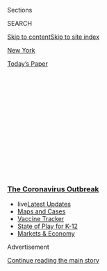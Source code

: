 <div id="app">

<div>

<div>

<div>

<div class="NYTAppHideMasthead css-1q2w90k e1suatyy0">

<div class="section css-ui9rw0 e1suatyy2">

<div class="css-eph4ug er09x8g0">

<div class="css-6n7j50">

</div>

<span class="css-1dv1kvn">Sections</span>

<div class="css-10488qs">

<span class="css-1dv1kvn">SEARCH</span>

</div>

[Skip to content](#site-content)[Skip to site index](#site-index)

</div>

<div id="masthead-section-label" class="css-1wr3we4 eaxe0e00">

[New
York](https://www.nytimes.com/section/nyregion)

</div>

<div class="css-10698na e1huz5gh0">

</div>

</div>

<div id="masthead-bar-one" class="section hasLinks css-15hmgas e1csuq9d3">

<div class="css-uqyvli e1csuq9d0">

</div>

<div class="css-1uqjmks e1csuq9d1">

</div>

<div class="css-9e9ivx">

[](https://myaccount.nytimes.com/auth/login?response_type=cookie&client_id=vi)

</div>

<div class="css-1bvtpon e1csuq9d2">

[Today’s
Paper](https://www.nytimes.com/section/todayspaper)

</div>

</div>

</div>

</div>

<div data-aria-hidden="false">

<div id="site-content" data-role="main">

<div>

<div class="css-1aor85t" style="opacity:0.000000001;z-index:-1;visibility:hidden">

<div class="css-1hqnpie">

<div class="css-epjblv">

<span class="css-17xtcya">[New
York](/section/nyregion)</span><span class="css-x15j1o">|</span><span class="css-fwqvlz">Rush
for Jobless Benefits Crashes New York State
Website</span>

</div>

<div class="css-k008qs">

<div class="css-1iwv8en">

<span class="css-18z7m18"></span>

<div>

</div>

</div>

<span class="css-1n6z4y">https://nyti.ms/2WsBUTF</span>

<div class="css-1705lsu">

<div class="css-4xjgmj">

<div class="css-4skfbu" data-role="toolbar" data-aria-label="Social Media Share buttons, Save button, and Comments Panel with current comment count" data-testid="share-tools">

  - 
  - 
  - 
  - 
    
    <div class="css-6n7j50">
    
    </div>

  - 
  - 

</div>

</div>

</div>

</div>

</div>

</div>

<div class="css-13pd83m">

<div class="css-l9svim">

### [<span class="css-pa1jbp"><span class="css-1rxm0ex">The Coronavirus</span><span class="css-1rxm0ex"> Outbreak</span></span>](https://www.nytimes.com/news-event/coronavirus?name=styln-coronavirus-national&region=TOP_BANNER&variant=undefined&block=storyline_menu_recirc&action=click&pgtype=Article&impression_id=180c2be0-e0fd-11ea-8caf-4f00d32c9813)

  - <span class="css-ousu42"><span class="css-12clwdu">live</span>[Latest
    Updates](https://www.nytimes.com/2020/08/17/world/coronavirus-covid.html?name=styln-coronavirus-national&region=TOP_BANNER&variant=undefined&block=storyline_menu_recirc&action=click&pgtype=Article&impression_id=180c2be1-e0fd-11ea-8caf-4f00d32c9813)</span>
  - <span class="css-ousu42">[Maps and
    Cases](https://www.nytimes.com/interactive/2020/us/coronavirus-us-cases.html?name=styln-coronavirus-national&region=TOP_BANNER&variant=undefined&block=storyline_menu_recirc&action=click&pgtype=Article&impression_id=180c2be2-e0fd-11ea-8caf-4f00d32c9813)</span>
  - <span class="css-ousu42">[Vaccine
    Tracker](https://www.nytimes.com/interactive/2020/science/coronavirus-vaccine-tracker.html?name=styln-coronavirus-national&region=TOP_BANNER&variant=undefined&block=storyline_menu_recirc&action=click&pgtype=Article&impression_id=180c52f0-e0fd-11ea-8caf-4f00d32c9813)</span>
  - <span class="css-ousu42">[State of Play for
    K-12](https://www.nytimes.com/2020/08/17/us/k-12-schools-reopening.html?name=styln-coronavirus-national&region=TOP_BANNER&variant=undefined&block=storyline_menu_recirc&action=click&pgtype=Article&impression_id=180c52f1-e0fd-11ea-8caf-4f00d32c9813)</span>
  - <span class="css-ousu42">[Markets &
    Economy](https://www.nytimes.com/live/2020/08/17/business/stock-market-today-coronavirus?name=styln-coronavirus-national&region=TOP_BANNER&variant=undefined&block=storyline_menu_recirc&action=click&pgtype=Article&impression_id=180c52f2-e0fd-11ea-8caf-4f00d32c9813)</span>

</div>

</div>

<div id="top-wrapper" class="css-1sy8kpn">

<div id="top-slug" class="css-l9onyx">

Advertisement

</div>

[Continue reading the main
story](#after-top)

<div class="ad top-wrapper" style="text-align:center;height:100%;display:block;min-height:250px">

<div id="top" class="place-ad" data-position="top" data-size-key="top">

</div>

</div>

<div id="after-top">

</div>

</div>

<div>

<div id="sponsor-wrapper" class="css-1hyfx7x">

<div id="sponsor-slug" class="css-19vbshk">

Supported by

</div>

[Continue reading the main
story](#after-sponsor)

<div id="sponsor" class="ad sponsor-wrapper" style="text-align:center;height:100%;display:block">

</div>

<div id="after-sponsor">

</div>

</div>

<div class="css-186x18t">

</div>

<div class="css-1vkm6nb ehdk2mb0">

# Rush for Jobless Benefits Crashes New York State Website

</div>

Mayor Bill de Blasio said that New York City was taking steps to add
hospital beds as the coronavirus outbreak continued to spread.

<div class="css-18e8msd">

<div class="css-vp77d3 epjyd6m0">

<div class="css-1baulvz">

</div>

</div>

  - 
    
    <div class="css-ld3wwf e16638kd2">
    
    Published March 16, 2020Updated March 17,
    2020
    
    </div>

  - 
    
    <div class="css-4xjgmj">
    
    <div class="css-pvvomx" data-role="toolbar" data-aria-label="Social Media Share buttons, Save button, and Comments Panel with current comment count" data-testid="share-tools">
    
      - 
      - 
      - 
      - 
        
        <div class="css-6n7j50">
        
        </div>
    
      - 
      - 
    
    </div>
    
    </div>

</div>

</div>

<div class="section meteredContent css-1r7ky0e" name="articleBody" itemprop="articleBody">

<div class="css-1fanzo5 StoryBodyCompanionColumn">

<div class="css-53u6y8">

*\[This briefing has ended. For the latest updates on the coronavirus
outbreak in the New York area,* [*read Tuesday’s live
coverage*](https://www.nytimes.com/2020/03/17/nyregion/coronavirus-new-york-update.html)*.\]*

</div>

</div>

<div class="css-19qgada">

### Here’s what you need to know:

  - [New York, New Jersey and Connecticut ban gatherings of 50 or
    more.](#link-13ae310a)
  - [Unemployment claims are ‘comparable to post 9/11,’ state
    says.](#link-1c0b3898)
  - [New York City is adding 8,200 hospital beds.](#link-6934947d)
  - [Cases continue to climb across the region.](#link-1faf6e73)
  - [New York City schools are closed. Online lessons start next
    week.](#link-749c668e)

</div>

<div class="css-79elbk" data-testid="photoviewer-wrapper">

<div class="css-z3e15g" data-testid="photoviewer-wrapper-hidden">

</div>

<div class="css-1a48zt4 ehw59r15" data-testid="photoviewer-children">

![<span class="css-16f3y1r e13ogyst0" data-aria-hidden="true">Times
Square in Manhattan on
Monday.</span><span class="css-cnj6d5 e1z0qqy90" itemprop="copyrightHolder"><span class="css-1ly73wi e1tej78p0">Credit...</span><span>John
Taggart for The New York
Times</span></span>](https://static01.nyt.com/images/2020/03/16/nyregion/16nyvirus-briefingNEW15/16nyvirus-briefingNEW15-articleLarge.jpg?quality=75&auto=webp&disable=upscale)

</div>

</div>

<div class="css-1fanzo5 StoryBodyCompanionColumn">

<div class="css-53u6y8">

## New York, New Jersey and Connecticut ban gatherings of 50 or more.

The governors of New York, New Jersey and Connecticut announced broad
restrictions on public life on Monday, with gatherings of more than 50
people banned in all three states and many nonessential businesses
ordered closed.

</div>

</div>

<div class="css-1fanzo5 StoryBodyCompanionColumn">

<div class="css-53u6y8">

All schools in New York State were also closed for at least two weeks,
Gov. Andrew M. Cuomo announced. The move came after [New York City’s
public school
system](https://www.nytimes.com/2020/03/16/nyregion/nyc-schools-closed-coronavirus.html),
the nation’s largest, shut down for at least five weeks.

</div>

</div>

<div>

</div>

<div class="css-1fanzo5 StoryBodyCompanionColumn">

<div class="css-53u6y8">

Casinos, gyms and movie theaters in the three states must close by 8
p.m. Monday, Mr. Cuomo of New York said on a joint call with Govs.
Philip D. Murphy of New Jersey and Ned Lamont of Connecticut.

Bars and restaurants will be limited to takeout and delivery, Mr. Cuomo
said. Groceries, gas stations, pharmacies and some other businesses can
stay open. Mr. Cuomo said he was also encouraging other businesses to
close at 8 p.m.

</div>

</div>

<div>

</div>

<div>

</div>

<div class="css-1fanzo5 StoryBodyCompanionColumn">

<div class="css-53u6y8">

Some of the region’s most famous landmarks, including the Statue of
Liberty, Ellis Island and the Empire State Building, also shut down.

Mr. Lamont said on Monday night that the Danbury Hospital near the New
York border was at capacity and that 200 nurses there could not report
to work because they might have had contact with patients infected with
the coronavirus.

The governor said there were not enough tests to determine whether the
nurses had the virus.

“If I could test those nurses, I could potentially get them back into
the game,” he said on MSNBC.

Earlier on Monday, Mr. Murphy had asked New Jersey residents to stay at
home from 8 p.m. until 5 a.m. every day for now, a day after suggesting
that he was considering a mandatory curfew.

“We are strongly asking, pleading with folks, to stay home,” Mr. Murphy
said on Monday night. Asked how long the recommendation would be in
effect, he said: “It certainly is at least weeks, and it may be many
months.”

<div id="NYT_MAIN_CONTENT_1_REGION" class="css-9tf9ac">

<div>

<div id="styln-covid-updates-world" class="section interactive-content interactive-size-medium css-1ftcdic">

<div class="css-17ih8de interactive-body">

<div id="styln-briefing-block" data-asset-id="QXJ0aWNsZTpueXQ6Ly9hcnRpY2xlLzkyNTU1OWZmLTM1NDUtNTI1Ni1hZjQ2LTI5OTRlZjM4MWYxOA==">

<div class="briefing-block-header-section">

# [Latest Updates: The Coronavirus Outbreak](https://www.nytimes.com/2020/08/17/world/coronavirus-covid.html?action=click&pgtype=Article&state=default&region=MAIN_CONTENT_1&context=storylines_live_updates)

<div class="briefing-block-ts">

Updated 2020-08-18T01:58:10.452Z

</div>

</div>

  - [U.S. college campuses grapple with coronavirus fears, outbreaks and
    protests.](https://www.nytimes.com/2020/08/17/world/coronavirus-covid.html?action=click&pgtype=Article&state=default&region=MAIN_CONTENT_1&context=storylines_live_updates#link-6fdbc8ef)
  - [For primary and secondary students and staff, it’s been a difficult
    back-to-school
    season.](https://www.nytimes.com/2020/08/17/world/coronavirus-covid.html?action=click&pgtype=Article&state=default&region=MAIN_CONTENT_1&context=storylines_live_updates#link-12d68713)
  - [Data reporting problems are causing confusion in Iowa and
    elsewhere.](https://www.nytimes.com/2020/08/17/world/coronavirus-covid.html?action=click&pgtype=Article&state=default&region=MAIN_CONTENT_1&context=storylines_live_updates#link-6aa8318c)

<div class="briefing-block-footer">

<div class="briefing-block-footer-meta">

[See more
updates](https://www.nytimes.com/2020/08/17/world/coronavirus-covid.html?action=click&pgtype=Article&state=default&region=MAIN_CONTENT_1&context=storylines_live_updates)

</div>

<div class="briefing-block-briefinglinks">

<span>More live coverage:</span>
[Markets](https://www.nytimes.com/live/2020/08/17/business/stock-market-today-coronavirus?action=click&pgtype=Article&state=default&region=MAIN_CONTENT_1&context=storylines_live_updates)

</div>

</div>

</div>

</div>

</div>

</div>

</div>

Like Gov. Cuomo, Mr. Murphy has activated the National Guard, whose
members may be asked to work at testing sites, prepare hospitals for
coronavirus patients, control traffic and deliver food to students who
can no longer obtain their meals at school.

</div>

</div>

<div class="css-1fanzo5 StoryBodyCompanionColumn">

<div class="css-53u6y8">

## Unemployment claims are ‘comparable to post 9/11,’ state says.

The sudden flood of laid-off workers seeking unemployment benefits
swamped New York’s Labor Department on Monday.

After Mr. Cuomo waived the usual seven-day waiting period to apply,
workers who had been let go over the weekend immediately tried to
replace some of their lost income.

Within hours, frustrated applicants were complaining on social media
about not being able to apply online. Some said that the state’s system
was crashing throughout the day.

Madeleine Witenberg tried to help her partner, Irene Leon, who had just
been laid off from her full-time job as a bartender and server at a
restaurant in Brooklyn’s Dumbo neighborhood. Using two different
computers, the women tried unsuccessfully three times to navigate the
state’s system, Ms. Leon said.

“It just cut me off as soon as I was making progress,” she said.

Late in the day, the department acknowledged the problem.

“Today we experienced a massive increase in the volume of unemployment
insurance claims which slowed down the server,” it said in a statement.
“It is currently being addressed.”

A department spokeswoman, Deanna Cohen, said the agency had received
8,758 calls by noon, more than triple what it got last Monday.

</div>

</div>

<div class="css-1fanzo5 StoryBodyCompanionColumn">

<div class="css-53u6y8">

“We are seeing a spike in volume that is comparable to post 9/11 but
make no mistake, anyone entitled to these benefits is going to receive
them in a timely manner,” Ms. Cohen
said.

## New York City is adding 8,200 hospital beds.

</div>

</div>

<div class="css-79elbk" data-testid="photoviewer-wrapper">

<div class="css-z3e15g" data-testid="photoviewer-wrapper-hidden">

</div>

<div class="css-1a48zt4 ehw59r15" data-testid="photoviewer-children">

<div class="css-1xdhyk6 erfvjey0">

<span class="css-1ly73wi e1tej78p0">Image</span>

<div class="css-zjzyr8">

<div data-testid="lazyimage-container" style="height:257.77777777777777px">

</div>

</div>

</div>

<span class="css-16f3y1r e13ogyst0" data-aria-hidden="true">Lenox Hill
Hospital on the Upper East
Side.</span><span class="css-cnj6d5 e1z0qqy90" itemprop="copyrightHolder"><span class="css-1ly73wi e1tej78p0">Credit...</span><span>Gabby
Jones for The New York Times</span></span>

</div>

</div>

<div class="css-1fanzo5 StoryBodyCompanionColumn">

<div class="css-53u6y8">

Mr. de Blasio announced on Monday that New York City was rushing to add
more hospital beds in the next few weeks.

By canceling elective surgeries and<span class="css-8l6xbc evw5hdy0">
</span>dismissing patients from hospitals more quickly, the city can
free up about 7,000 patient beds in existing hospitals, the mayor said.
Another 1,200 to 1,300 beds could be added by taking over unused space
in existing hospitals and converting a newly built nursing home in
Brooklyn that is not yet occupied.

The mayor appealed for federal assistance in helping to staff the new
beds. He said he would like to bring health care workers from other
states that have not been hit as hard by the pandemic and to use
military doctors and nurses.

“These are battlefield-level conditions,” he said.

With help from the Federal Emergency Management Agency, the city also
announced plans to open five drive-through testing sites. Details on
their locations were not released. (New Jersey officials said the state
would open drive-though test centers<span class="css-8l6xbc evw5hdy0">
</span>at Bergen County Community College and the PNC Bank Arts Center.)

<div id="NYT_MAIN_CONTENT_2_REGION" class="css-9tf9ac">

<div>

</div>

</div>

## Cases continue to climb across the region.

As of Monday, New York State had 950 confirmed coronavirus cases,
officials said, up from 729 on Sunday. Nine people have died from the
virus, including seven in New York City; 158 people have been
hospitalized. In a bright note, the City Council speaker, Corey Johnson,
said 16 people who had been hospitalized had been discharged.

</div>

</div>

<div class="css-1fanzo5 StoryBodyCompanionColumn">

<div class="css-53u6y8">

Cases in New Jersey nearly doubled in a day, to 178 on Monday, up from
98 on Sunday. Three people in the state died after testing positive for
the virus. Connecticut reported 41 confirmed cases on Monday, up from 26
on Sunday. No coronavirus death had been reported in the state.

The largest concentration of cases in New York State is in New York
City, where 463 people had tested positive. There were 220 confirmed
cases in Westchester County. On Long Island, there were 109 confirmed
cases in Nassau County and 63 in Suffolk
County.

## New York City schools are closed. Online lessons start next week.

</div>

</div>

<div class="css-79elbk" data-testid="photoviewer-wrapper">

<div class="css-z3e15g" data-testid="photoviewer-wrapper-hidden">

</div>

<div class="css-1a48zt4 ehw59r15" data-testid="photoviewer-children">

<div class="css-1xdhyk6 erfvjey0">

<span class="css-1ly73wi e1tej78p0">Image</span>

<div class="css-zjzyr8">

<div data-testid="lazyimage-container" style="height:257.77777777777777px">

</div>

</div>

</div>

<span class="css-16f3y1r e13ogyst0" data-aria-hidden="true">Charles
Deberry, principal at P.S. 76 A. Phillip Randolph School in Harlem,
surveyed the empty courtyard area on Monday after the decision to close
New York City’s public school
system.</span><span class="css-cnj6d5 e1z0qqy90" itemprop="copyrightHolder"><span class="css-1ly73wi e1tej78p0">Credit...</span><span>Brittainy
Newman/The New York Times</span></span>

</div>

</div>

<div class="css-1fanzo5 StoryBodyCompanionColumn">

<div class="css-53u6y8">

The decision to close New York City’s 1.1-million-student public school
system came after days of mounting pressure on Mr. de Blasio. He had
[vowed to keep schools open as long as possible because so many working
families depend on
them](https://www.nytimes.com/2020/03/16/nyregion/nyc-schools-closed-coronavirus.html)
not just for education but for child care and meals.

</div>

</div>

<div>

</div>

<div class="css-1fanzo5 StoryBodyCompanionColumn">

<div class="css-53u6y8">

The city plans to restart classes on Monday, March 23, with instruction
offered online only. Students who do not have computers at home will be
lent laptops, the mayor said, and the city will help students get
internet access.

“These children need you,” Mr. de Blasio said in an appeal to the city’s
teachers.

The mayor said he hoped to reopen the full school system April 20 but he
cautioned that schools might stay shut through the end of the academic
year.

</div>

</div>

<div class="css-1fanzo5 StoryBodyCompanionColumn">

<div class="css-53u6y8">

In New Jersey, where most schools were already closed, Mr. Murphy said a
statewide shutdown was “imminent.”

In Connecticut, [Mr. Lamont said on
Sunday](https://twitter.com/govnedlamont/status/1239315132435619843?s=21)
that all public schools in the state would shut down on Tuesday and stay
closed until at least March 31.

</div>

</div>

<div>

</div>

<div class="css-1fanzo5 StoryBodyCompanionColumn">

<div class="css-53u6y8">

## New York is preparing for online classes. Tell us how it’s going.

The New York Times is looking for New York City teachers to tell us
about the switch to remote learning. We want to hear about lesson plans,
what you’re learning from colleagues during training and how you’re
planning to check on students that need the most
support.

<div id="NYT_MAIN_CONTENT_3_REGION" class="css-9tf9ac">

<div>

<div id="styln-prism-freeform-1594220623585" class="section interactive-content interactive-size-medium css-1ftcdic">

<div class="css-17ih8de interactive-body">

<div id="prism-freeform-block-18477" class="css-19mumt8" data-role="complementary" data-storyline="The Coronavirus Outbreak" data-truncated="true" tabindex="0">

<div class="css-a8d9oz">

<div class="css-eb027h">

[](https://www.nytimes.com/news-event/coronavirus?action=click&pgtype=Article&state=default&region=MAIN_CONTENT_3&context=storylines_faq)

### The Coronavirus Outbreak ›

#### Frequently Asked Questions

Updated August 17, 2020

  - #### Why does standing six feet away from others help?
    
      - The coronavirus spreads primarily through droplets from your
        mouth and nose, especially when you cough or sneeze. The C.D.C.,
        one of the organizations using that measure, [bases its
        recommendation of six
        feet](https://www.nytimes.com/2020/04/14/health/coronavirus-six-feet.html?action=click&pgtype=Article&state=default&region=MAIN_CONTENT_3&context=storylines_faq)
        on the idea that most large droplets that people expel when they
        cough or sneeze will fall to the ground within six feet. But six
        feet has never been a magic number that guarantees complete
        protection. Sneezes, for instance, can launch droplets a lot
        farther than six feet, [according to a recent
        study](https://jamanetwork.com/journals/jama/fullarticle/2763852).
        It's a rule of thumb: You should be safest standing six feet
        apart outside, especially when it's windy. But keep a mask on at
        all times, even when you think you’re far enough apart.

  - #### I have antibodies. Am I now immune?
    
      - As of right now,[that seems likely, for at least several
        months.](https://www.nytimes.com/2020/07/22/health/covid-antibodies-herd-immunity.html?action=click&pgtype=Article&state=default&region=MAIN_CONTENT_3&context=storylines_faq)
        There have been frightening accounts of people suffering what
        seems to be a second bout of Covid-19. But experts say these
        patients may have a drawn-out course of infection, with the
        virus taking a slow toll weeks to months after initial exposure.
        People infected with the coronavirus typically
        [produce](https://www.nature.com/articles/s41586-020-2456-9)
        immune molecules called antibodies, which are [protective
        proteins made in response to an
        infection](https://www.nytimes.com/2020/05/07/health/coronavirus-antibody-prevalence.html?action=click&pgtype=Article&state=default&region=MAIN_CONTENT_3&context=storylines_faq)[.
        These antibodies
        may](https://www.nytimes.com/2020/05/07/health/coronavirus-antibody-prevalence.html?action=click&pgtype=Article&state=default&region=MAIN_CONTENT_3&context=storylines_faq)
        last in the body [only two to three
        months](https://www.nature.com/articles/s41591-020-0965-6),
        which may seem worrisome, but that’s perfectly normal after an
        acute infection subsides, said Dr. Michael Mina, an immunologist
        at Harvard University. It may be possible to get the coronavirus
        again, but it’s highly unlikely that it would be possible in a
        short window of time from initial infection or make people
        sicker the second time.

  - #### I’m a small-business owner. Can I get relief?
    
      - The [stimulus bills enacted in
        March](https://www.nytimes.com/article/small-business-loans-stimulus-grants-freelancers-coronavirus.html?action=click&pgtype=Article&state=default&region=MAIN_CONTENT_3&context=storylines_faq)
        offer help for the millions of American small businesses. Those
        eligible for aid are businesses and nonprofit organizations with
        fewer than 500 workers, including sole proprietorships,
        independent contractors and freelancers. Some larger companies
        in some industries are also eligible. The help being offered,
        which is being managed by the Small Business Administration,
        includes the Paycheck Protection Program and the Economic Injury
        Disaster Loan program. But lots of folks have [not yet seen
        payouts.](https://www.nytimes.com/interactive/2020/05/07/business/small-business-loans-coronavirus.html?action=click&pgtype=Article&state=default&region=MAIN_CONTENT_3&context=storylines_faq)
        Even those who have received help are confused: The rules are
        draconian, and some are stuck sitting on [money they don’t know
        how to
        use.](https://www.nytimes.com/2020/05/02/business/economy/loans-coronavirus-small-business.html?action=click&pgtype=Article&state=default&region=MAIN_CONTENT_3&context=storylines_faq)
        Many small-business owners are getting less than they expected
        or [not hearing anything at
        all.](https://www.nytimes.com/2020/06/10/business/Small-business-loans-ppp.html?action=click&pgtype=Article&state=default&region=MAIN_CONTENT_3&context=storylines_faq)

  - #### What are my rights if I am worried about going back to work?
    
      - Employers have to provide [a safe
        workplace](https://www.osha.gov/SLTC/covid-19/standards.html)
        with policies that protect everyone equally. [And if one of your
        co-workers tests positive for the coronavirus, the
        C.D.C.](https://www.nytimes.com/article/coronavirus-money-unemployment.html?action=click&pgtype=Article&state=default&region=MAIN_CONTENT_3&context=storylines_faq)
        has said that [employers should tell their
        employees](https://www.cdc.gov/coronavirus/2019-ncov/community/guidance-business-response.html)
        -- without giving you the sick employee’s name -- that they may
        have been exposed to the virus.

  - #### What is school going to look like in September?
    
      - It is unlikely that many schools will return to a normal
        schedule this fall, requiring the grind of [online
        learning](https://www.nytimes.com/2020/06/05/us/coronavirus-education-lost-learning.html?action=click&pgtype=Article&state=default&region=MAIN_CONTENT_3&context=storylines_faq),
        [makeshift child
        care](https://www.nytimes.com/2020/05/29/us/coronavirus-child-care-centers.html?action=click&pgtype=Article&state=default&region=MAIN_CONTENT_3&context=storylines_faq)
        and [stunted
        workdays](https://www.nytimes.com/2020/06/03/business/economy/coronavirus-working-women.html?action=click&pgtype=Article&state=default&region=MAIN_CONTENT_3&context=storylines_faq)
        to continue. California’s two largest public school districts —
        Los Angeles and San Diego — said on July 13, that [instruction
        will be remote-only in the
        fall](https://www.nytimes.com/2020/07/13/us/lausd-san-diego-school-reopening.html?action=click&pgtype=Article&state=default&region=MAIN_CONTENT_3&context=storylines_faq),
        citing concerns that surging coronavirus infections in their
        areas pose too dire a risk for students and teachers. Together,
        the two districts enroll some 825,000 students. They are the
        largest in the country so far to abandon plans for even a
        partial physical return to classrooms when they reopen in
        August. For other districts, the solution won’t be an
        all-or-nothing approach. [Many
        systems](https://bioethics.jhu.edu/research-and-outreach/projects/eschool-initiative/school-policy-tracker/),
        including the nation’s largest, New York City, are devising
        [hybrid
        plans](https://www.nytimes.com/2020/06/26/us/coronavirus-schools-reopen-fall.html?action=click&pgtype=Article&state=default&region=MAIN_CONTENT_3&context=storylines_faq)
        that involve spending some days in classrooms and other days
        online. There’s no national policy on this yet, so check with
        your municipal school system regularly to see what is happening
        in your
community.

<div id="styln-survey-component-18477" class="styln-survey-component" data-surveyname="faq" data-surveystoryline="coronavirus">

</div>

</div>

<div class="css-6mllg9">

</div>

<div class="css-pmm6ed">

<span class="css-5gimkt"></span>

</div>

</div>

</div>

</div>

</div>

</div>

</div>

If you can, send us a screenshot of your lesson, or a photo of your home
classroom setup. Your name and comments may be published, but your
contact information will not. A reporter or editor may follow up with
you.

</div>

</div>

<div id="nyvirus-remote-learning" class="section interactive-content interactive-size-scoop css-174j8de" data-id="100000007037056">

<div class="css-17ih8de interactive-body" data-sourceid="100000007037056">

<div id="formpreview" data-host="www.nytimes.com" data-formdata="{&quot;name&quot;:&quot;nyvirus-remote-learning&quot;,&quot;headline&quot;:&quot;Tell us how you’re dealing with remote classes.&quot;,&quot;addendum&quot;:null,&quot;autoreplyBlastId&quot;:null,&quot;slug&quot;:&quot;nyvirus-remote-learning&quot;,&quot;fields&quot;:[{&quot;textArea&quot;:&quot;&quot;,&quot;rows&quot;:10,&quot;lengthUnit&quot;:&quot;&quot;,&quot;isRequired&quot;:true,&quot;readOnly&quot;:false,&quot;helperText&quot;:&quot;&quot;,&quot;deletable&quot;:true,&quot;fieldType&quot;:&quot;TextAreaField&quot;,&quot;_id&quot;:&quot;5e6fb7d1213b3b0017e66a7b&quot;,&quot;primaryText&quot;:&quot;Tell us about your remote teaching setup.&quot;,&quot;secondaryText&quot;:&quot;&quot;,&quot;attributeSlug&quot;:&quot;f5e6fb7d1213b3b0017e66a7b_text&quot;,&quot;id&quot;:&quot;5e6fb7d1213b3b0017e66a7b&quot;,&quot;isNew&quot;:false},{&quot;isRequired&quot;:true,&quot;readOnly&quot;:false,&quot;helperText&quot;:&quot;Name field is required for all forms because of data governance regulations.&quot;,&quot;deletable&quot;:false,&quot;fieldType&quot;:&quot;IdentityTextField&quot;,&quot;_id&quot;:&quot;5e6fb7d1213b3b0017e66a7c&quot;,&quot;primaryText&quot;:&quot;What is your name?&quot;,&quot;secondaryText&quot;:&quot;Full name preferred&quot;,&quot;attributeSlug&quot;:&quot;f5e6fb7d1213b3b0017e66a7c_identity&quot;,&quot;id&quot;:&quot;5e6fb7d1213b3b0017e66a7c&quot;,&quot;isNew&quot;:false},{&quot;isRequired&quot;:true,&quot;readOnly&quot;:false,&quot;helperText&quot;:&quot;Email field is required for all forms because of data governance regulations.&quot;,&quot;deletable&quot;:false,&quot;fieldType&quot;:&quot;EmailField&quot;,&quot;_id&quot;:&quot;5e6fb7d1213b3b0017e66a7d&quot;,&quot;primaryText&quot;:&quot;What is your email?&quot;,&quot;attributeSlug&quot;:&quot;email_identity&quot;,&quot;id&quot;:&quot;5e6fb7d1213b3b0017e66a7d&quot;,&quot;isNew&quot;:false},{&quot;isRequired&quot;:true,&quot;readOnly&quot;:false,&quot;helperText&quot;:&quot;&quot;,&quot;deletable&quot;:true,&quot;fieldType&quot;:&quot;LocationField&quot;,&quot;_id&quot;:&quot;5e6fb7d1213b3b0017e66a7e&quot;,&quot;primaryText&quot;:&quot;Where do you live?&quot;,&quot;attributeSlug&quot;:&quot;f5e6fb7d1213b3b0017e66a7e_obj&quot;,&quot;id&quot;:&quot;5e6fb7d1213b3b0017e66a7e&quot;,&quot;isNew&quot;:false},{&quot;allowedTypes&quot;:[&quot;photos&quot;,&quot;videos&quot;],&quot;maxUploads&quot;:3,&quot;isRequired&quot;:false,&quot;readOnly&quot;:false,&quot;helperText&quot;:&quot;&quot;,&quot;deletable&quot;:true,&quot;fieldType&quot;:&quot;MediaUploadField&quot;,&quot;_id&quot;:&quot;5e6fb832213b3b0017e66a80&quot;,&quot;primaryText&quot;:&quot;Send us a screenshot of your virtual class or lesson.&quot;,&quot;secondaryText&quot;:&quot;&quot;,&quot;attributeSlug&quot;:&quot;f5e6fb832213b3b0017e66a80_media&quot;,&quot;id&quot;:&quot;5e6fb832213b3b0017e66a80&quot;,&quot;isNew&quot;:false}],&quot;fieldOrder&quot;:[&quot;5e6fb7d1213b3b0017e66a7b&quot;,&quot;5e6fb832213b3b0017e66a80&quot;,&quot;5e6fb7d1213b3b0017e66a7c&quot;,&quot;5e6fb7d1213b3b0017e66a7d&quot;,&quot;5e6fb7d1213b3b0017e66a7e&quot;],&quot;isOpen&quot;:true,&quot;sourcepoolOptin&quot;:false,&quot;closedMessage&quot;:&quot;Sorry, but this form is no longer accepting submissions.&quot;,&quot;thanksMessage&quot;:&quot;Thank you for your submission.&quot;,&quot;suppressHed&quot;:[],&quot;newsletterSignupEnabled&quot;:false,&quot;newsletterSignupHeading&quot;:null,&quot;newsletterSignupSummary&quot;:null,&quot;newsletterSignupProductCode&quot;:null,&quot;newsletterSignupConfirmation&quot;:null}">

</div>

</div>

</div>

<div class="css-1fanzo5 StoryBodyCompanionColumn">

<div class="css-53u6y8">

## 

## Fallout is immediate from school and restaurant closings.

</div>

</div>

<div class="css-79elbk" data-testid="photoviewer-wrapper">

<div class="css-z3e15g" data-testid="photoviewer-wrapper-hidden">

</div>

<div class="css-1a48zt4 ehw59r15" data-testid="photoviewer-children">

<div class="css-1xdhyk6 erfvjey0">

<span class="css-1ly73wi e1tej78p0">Image</span>

<div class="css-zjzyr8">

<div data-testid="lazyimage-container" style="height:257.77777777777777px">

</div>

</div>

</div>

<span class="css-16f3y1r e13ogyst0" data-aria-hidden="true">Maria
Cardenas, center, paid for groceries while her daughter, Ingrid Lozano,
10, waited at La Boina Roja Meat in Jackson Heights, Queens, on
Monday. </span><span class="css-cnj6d5 e1z0qqy90" itemprop="copyrightHolder"><span class="css-1ly73wi e1tej78p0">Credit...</span><span>Desiree
Rios for The New York Times</span></span>

</div>

</div>

<div class="css-1fanzo5 StoryBodyCompanionColumn">

<div class="css-53u6y8">

Sandra Martinez and her daughter, Nicole, wore face masks on Monday and
headed to a grocery store in Jackson Heights, Queens, to pick up canned
food and toilet paper.

</div>

</div>

<div class="css-1fanzo5 StoryBodyCompanionColumn">

<div class="css-53u6y8">

Nicole, 11, would normally be at her middle school while her mother
worked as a waitress at a Colombian restaurant. But [the closing of New
York City’s public school
system](https://www.nytimes.com/2020/03/15/nyregion/nyc-schools-closed.html)
had forced them to overhaul their routine.

“I’m worried about the bills, the car, the rent,” said Ms. Martinez, 42,
who will be out of work and unpaid for an indefinite period as
[restaurants and bars shift to delivery
only](https://www.nytimes.com/2020/03/15/nyregion/coronavirus-nyc-shutdown.html).

Families across New York City were scrambling for resources and child
care as the threat of the coronavirus prompted a school shutdown
[that](https://www.nytimes.com/2020/03/16/nyregion/nyc-schools-closed-coronavirus.html)put
a heavy strain on parents. (About 14,000 New York City students picked
up free meals at their schools on Monday, schools chancellor Richard A.
Carranza said, a tiny fraction of the roughly 750,000 children who
qualify for free or reduced price meals. Mr. Carranza said he expected
that number to grow.)

The challenge facing Ms. Martinez showed not just the impact of the
schools being closed, but also the affect of [the virus’s spread on New
York City’s restaurant
industry.](https://www.nytimes.com/2020/03/16/nyregion/nyc-closing-bars-restaurants-coronavirus.html)

“We’re completely lost,” said Odalys Rivera, pouring coffee at a new
taqueria, Cena, that opened in Brooklyn’s Windsor Terrace last year, the
dream of her brother and her cousin, the owners.

The shutdown promised to hurt everyone from owners and celebrity chefs
to waiters, waitresses, bar-backs and busboys.

</div>

</div>

<div class="css-1fanzo5 StoryBodyCompanionColumn">

<div class="css-53u6y8">

“We have never experienced something like this,” said Daniel Boulud, the
chef and restaurateur who owns
[Daniel](https://www.nytimes.com/2013/07/24/dining/reviews/restaurant-review-daniel-on-the-upper-east-side.html).

</div>

</div>

<div>

</div>

<div class="css-1fanzo5 StoryBodyCompanionColumn">

<div class="css-53u6y8">

## The outbreak could lead to widespread job losses and business failures.

</div>

</div>

<div class="css-79elbk" data-testid="photoviewer-wrapper">

<div class="css-z3e15g" data-testid="photoviewer-wrapper-hidden">

</div>

<div class="css-1a48zt4 ehw59r15" data-testid="photoviewer-children">

<div class="css-1xdhyk6 erfvjey0">

<span class="css-1ly73wi e1tej78p0">Image</span>

<div class="css-zjzyr8">

<div data-testid="lazyimage-container" style="height:257.77777777777777px">

</div>

</div>

</div>

<span class="css-16f3y1r e13ogyst0" data-aria-hidden="true">The Barclays
Center subway station, normally Brooklyn’s busiest, was deserted Monday
morning.</span><span class="css-cnj6d5 e1z0qqy90" itemprop="copyrightHolder"><span class="css-1ly73wi e1tej78p0">Credit...</span><span>John
Taggart for The New York Times</span></span>

</div>

</div>

<div class="css-1fanzo5 StoryBodyCompanionColumn">

<div class="css-53u6y8">

New York City faces [the prospect of sweeping job losses and business
failures](https://www.nytimes.com/2020/03/16/nyregion/Coronavirus-nyc-economy-.html),
with theaters,<span class="css-8l6xbc evw5hdy0"> </span>bars,
restaurants and tourism all closing down or heavily restricted.

James Parrott, director of economic and fiscal policies at the Center
for New York City Affairs at the New School, said the city could lose up
to 500,000 tourism jobs, with lost wages amounting to $1 billion a
month.

Scott M. Stringer, the New York City comptroller, estimated that the
latest restrictions “could conservatively cost the city $3.2 billion in
lost tax revenues over the next six months.”

“We’re facing the possibility of a prolonged recession,” he
said.

</div>

</div>

<div>

</div>

<div>

</div>

<div class="css-1fanzo5 StoryBodyCompanionColumn">

<div class="css-53u6y8">

## Jail visits and court cases are postponed, and the city won’t enforce restrictions on e-bikes.

The mayor said on Monday that the Police Department would not enforce a
law barring the use of electric bikes during the coronavirus crisis. The
move would help those who use such bike to make food deliveries. He also
said his administration was considering suspending alternate-side
parking regulations.

In addition, New York’s courts postponed many criminal cases
indefinitely and will stop performing all but their most essential
functions. Eviction proceedings have also been suspended.

People charged with felonies who are out on bail will have their cases
adjourned “until further notice,” the state’s chief administrative
judge, Lawrence K. Marks, wrote.

Visits to city jails will be suspended starting on Wednesday. The city
said it would increase access to phones and postal service to help
detainees stay in contact, and officials said they might also establish
a “televisit” system.

One agency whose operations did not appear to have been affected by the
outbreak was the U.S. Immigration and Customs Enforcement, or ICE, whose
agents have continued to arrest immigrants around New York City over the
past 10 days.

The arrests have come in places with growing numbers of coronavirus
cases like New Rochelle and Suffolk County, alarming advocates and
lawyers who believe they could endanger vulnerable people who are
already in custody.

</div>

</div>

<div class="css-1fanzo5 StoryBodyCompanionColumn">

<div class="css-53u6y8">

ICE did not immediately respond to a request for comment.

The New York Immigrant Family Unity Project, which provides legal
representation to poor people facing deportation, said it had filed
requests seeking the release of more than two dozen older and medically
vulnerable clients.

</div>

</div>

<div>

</div>

<div class="css-1fanzo5 StoryBodyCompanionColumn">

<div class="css-53u6y8">

Jonah Engel Bromwich, Annie Correal. Michael Gold, Matthew Haag, Patrick
McGeehan, Jesse McKinley, Andy Newman, Edgar Sandoval, Eliza Shapiro,
Liam Stack, Tracey Tully and Benjamin Weiser contributed reporting.

</div>

</div>

</div>

<div>

</div>

<div>

</div>

<div>

</div>

<div>

<div id="bottom-wrapper" class="css-1ede5it">

<div id="bottom-slug" class="css-l9onyx">

Advertisement

</div>

[Continue reading the main
story](#after-bottom)

<div id="bottom" class="ad bottom-wrapper" style="text-align:center;height:100%;display:block;min-height:90px">

</div>

<div id="after-bottom">

</div>

</div>

</div>

</div>

</div>

## Site Index

<div>

</div>

## Site Information Navigation

  - [© <span>2020</span> <span>The New York Times
    Company</span>](https://help.nytimes.com/hc/en-us/articles/115014792127-Copyright-notice)

<!-- end list -->

  - [NYTCo](https://www.nytco.com/)
  - [Contact
    Us](https://help.nytimes.com/hc/en-us/articles/115015385887-Contact-Us)
  - [Work with us](https://www.nytco.com/careers/)
  - [Advertise](https://nytmediakit.com/)
  - [T Brand Studio](http://www.tbrandstudio.com/)
  - [Your Ad
    Choices](https://www.nytimes.com/privacy/cookie-policy#how-do-i-manage-trackers)
  - [Privacy](https://www.nytimes.com/privacy)
  - [Terms of
    Service](https://help.nytimes.com/hc/en-us/articles/115014893428-Terms-of-service)
  - [Terms of
    Sale](https://help.nytimes.com/hc/en-us/articles/115014893968-Terms-of-sale)
  - [Site
    Map](https://spiderbites.nytimes.com)
  - [Help](https://help.nytimes.com/hc/en-us)
  - [Subscriptions](https://www.nytimes.com/subscription?campaignId=37WXW)

</div>

</div>

</div>

</div>
